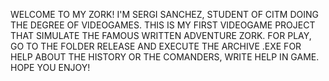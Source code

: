 WELCOME TO MY ZORK!
I'M SERGI SANCHEZ, STUDENT OF CITM DOING THE DEGREE OF VIDEOGAMES.
THIS IS MY FIRST VIDEOGAME PROJECT THAT SIMULATE THE FAMOUS WRITTEN ADVENTURE ZORK.
FOR PLAY, GO TO THE FOLDER RELEASE AND EXECUTE THE ARCHIVE .EXE
FOR HELP ABOUT THE HISTORY OR THE COMANDERS, WRITE HELP IN GAME.
HOPE YOU ENJOY!